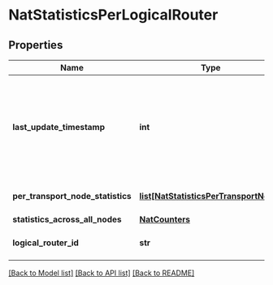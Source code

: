 # NatStatisticsPerLogicalRouter

## Properties
Name | Type | Description | Notes
------------ | ------------- | ------------- | -------------
**last_update_timestamp** | **int** | Timestamp when the data was last updated; unset if data source has never updated the data. | [optional] 
**per_transport_node_statistics** | [**list[NatStatisticsPerTransportNode]**](NatStatisticsPerTransportNode.md) | Detailed per node statistics | [optional] 
**statistics_across_all_nodes** | [**NatCounters**](NatCounters.md) |  | [optional] 
**logical_router_id** | **str** | Id for the logical router | [optional] 

[[Back to Model list]](../README.md#documentation-for-models) [[Back to API list]](../README.md#documentation-for-api-endpoints) [[Back to README]](../README.md)

